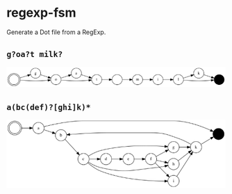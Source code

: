 # regexp-fsm

Generate a Dot file from a RegExp. 

## `g?oa?t milk?`

![](examples/goat-milk.png)
## `a(bc(def)?[ghi]k)*` 

![](examples/complex.png)
